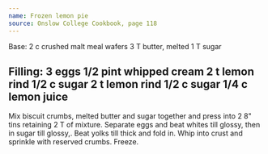 ```yaml
---
name: Frozen lemon pie
source: Onslow College Cookbook, page 118
---
```

Base:
2 c crushed malt meal wafers
3 T butter, melted
1 T sugar

Filling:
3 eggs
1/2 pint whipped cream
2 t lemon rind
1/2 c sugar
2 t lemon rind
1/2 c sugar
1/4 c lemon juice
---
Mix biscuit crumbs, melted butter and sugar together and press into 2 8" tins retaining 2 T of mixture.  Separate eggs and beat whites till glossy, then in sugar till glossy,.  Beat yolks till thick and fold in.  Whip into crust and sprinkle with reserved crumbs.  Freeze.


